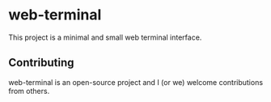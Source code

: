 # web-terminal #
This project is a minimal and small web terminal interface.

## Contributing ##
web-terminal is an open-source project and I (or we) welcome contributions from others.